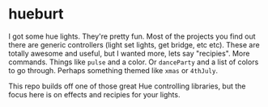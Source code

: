 # hueburt

I got some hue lights. They're pretty fun. Most of the projects you
find out there are generic controllers (light set lights, get bridge,
etc etc). These are totally awesome and useful, but I wanted more,
lets say "recipies". More commands. Things like `pulse` and a color.
Or `danceParty` and a list of colors to go through. Perhaps something
themed like `xmas` or `4thJuly`.

This repo builds off one of those great Hue controlling libraries,
but the focus here is on effects and recipies for your lights.
